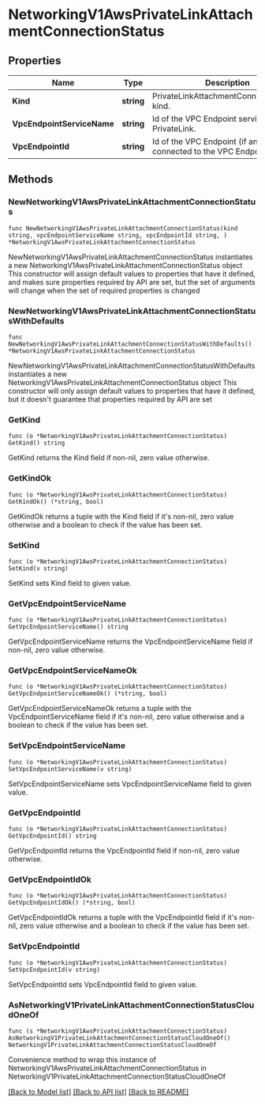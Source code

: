 # NetworkingV1AwsPrivateLinkAttachmentConnectionStatus

## Properties

Name | Type | Description | Notes
------------ | ------------- | ------------- | -------------
**Kind** | **string** | PrivateLinkAttachmentConnectionStatus kind. | 
**VpcEndpointServiceName** | **string** | Id of the VPC Endpoint service used for PrivateLink. | [readonly] 
**VpcEndpointId** | **string** | Id of the VPC Endpoint (if any) that is connected to the VPC Endpoint service. | [readonly] 

## Methods

### NewNetworkingV1AwsPrivateLinkAttachmentConnectionStatus

`func NewNetworkingV1AwsPrivateLinkAttachmentConnectionStatus(kind string, vpcEndpointServiceName string, vpcEndpointId string, ) *NetworkingV1AwsPrivateLinkAttachmentConnectionStatus`

NewNetworkingV1AwsPrivateLinkAttachmentConnectionStatus instantiates a new NetworkingV1AwsPrivateLinkAttachmentConnectionStatus object
This constructor will assign default values to properties that have it defined,
and makes sure properties required by API are set, but the set of arguments
will change when the set of required properties is changed

### NewNetworkingV1AwsPrivateLinkAttachmentConnectionStatusWithDefaults

`func NewNetworkingV1AwsPrivateLinkAttachmentConnectionStatusWithDefaults() *NetworkingV1AwsPrivateLinkAttachmentConnectionStatus`

NewNetworkingV1AwsPrivateLinkAttachmentConnectionStatusWithDefaults instantiates a new NetworkingV1AwsPrivateLinkAttachmentConnectionStatus object
This constructor will only assign default values to properties that have it defined,
but it doesn't guarantee that properties required by API are set

### GetKind

`func (o *NetworkingV1AwsPrivateLinkAttachmentConnectionStatus) GetKind() string`

GetKind returns the Kind field if non-nil, zero value otherwise.

### GetKindOk

`func (o *NetworkingV1AwsPrivateLinkAttachmentConnectionStatus) GetKindOk() (*string, bool)`

GetKindOk returns a tuple with the Kind field if it's non-nil, zero value otherwise
and a boolean to check if the value has been set.

### SetKind

`func (o *NetworkingV1AwsPrivateLinkAttachmentConnectionStatus) SetKind(v string)`

SetKind sets Kind field to given value.


### GetVpcEndpointServiceName

`func (o *NetworkingV1AwsPrivateLinkAttachmentConnectionStatus) GetVpcEndpointServiceName() string`

GetVpcEndpointServiceName returns the VpcEndpointServiceName field if non-nil, zero value otherwise.

### GetVpcEndpointServiceNameOk

`func (o *NetworkingV1AwsPrivateLinkAttachmentConnectionStatus) GetVpcEndpointServiceNameOk() (*string, bool)`

GetVpcEndpointServiceNameOk returns a tuple with the VpcEndpointServiceName field if it's non-nil, zero value otherwise
and a boolean to check if the value has been set.

### SetVpcEndpointServiceName

`func (o *NetworkingV1AwsPrivateLinkAttachmentConnectionStatus) SetVpcEndpointServiceName(v string)`

SetVpcEndpointServiceName sets VpcEndpointServiceName field to given value.


### GetVpcEndpointId

`func (o *NetworkingV1AwsPrivateLinkAttachmentConnectionStatus) GetVpcEndpointId() string`

GetVpcEndpointId returns the VpcEndpointId field if non-nil, zero value otherwise.

### GetVpcEndpointIdOk

`func (o *NetworkingV1AwsPrivateLinkAttachmentConnectionStatus) GetVpcEndpointIdOk() (*string, bool)`

GetVpcEndpointIdOk returns a tuple with the VpcEndpointId field if it's non-nil, zero value otherwise
and a boolean to check if the value has been set.

### SetVpcEndpointId

`func (o *NetworkingV1AwsPrivateLinkAttachmentConnectionStatus) SetVpcEndpointId(v string)`

SetVpcEndpointId sets VpcEndpointId field to given value.



### AsNetworkingV1PrivateLinkAttachmentConnectionStatusCloudOneOf

`func (s *NetworkingV1AwsPrivateLinkAttachmentConnectionStatus) AsNetworkingV1PrivateLinkAttachmentConnectionStatusCloudOneOf() NetworkingV1PrivateLinkAttachmentConnectionStatusCloudOneOf`

Convenience method to wrap this instance of NetworkingV1AwsPrivateLinkAttachmentConnectionStatus in NetworkingV1PrivateLinkAttachmentConnectionStatusCloudOneOf

[[Back to Model list]](../README.md#documentation-for-models) [[Back to API list]](../README.md#documentation-for-api-endpoints) [[Back to README]](../README.md)


